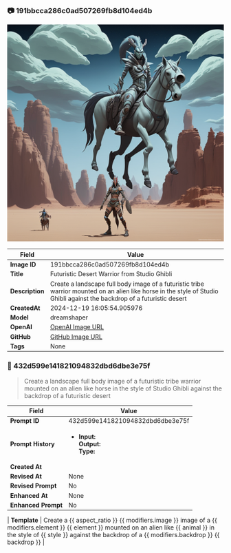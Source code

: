 

### 📷 191bbcca286c0ad507269fb8d104ed4b 


![data.id](./191bbcca286c0ad507269fb8d104ed4b.jpg)


| Field          | Value                                                                                                                     |
|----------------|---------------------------------------------------------------------------------------------------------------------------|
| **Image ID**             | 191bbcca286c0ad507269fb8d104ed4b                                                                                                             |
| **Title**           | Futuristic Desert Warrior from Studio Ghibli                                                                                                       |
| **Description**           | Create a landscape full body image of a futuristic tribe warrior mounted on an alien like horse in the style of Studio Ghibli against the backdrop of a futuristic desert                                                                                                       |
| **CreatedAt**        | 2024-12-19 16:05:54.905976                                                                                                        |
| **Model**        | dreamshaper                                                                                                        |
| **OpenAI**         | [OpenAI Image URL](http://192.168.1.85:8081/generated-images/b644124826688.png)                                                                                |
| **GitHub**         | [GitHub Image URL](https://raw.githubusercontent.com/Caneta-Silva/studio-ghibli/refs/heads/main/images/191bbcca286c0ad507269fb8d104ed4b/191bbcca286c0ad507269fb8d104ed4b.jpg)                                                                                |
| **Tags**       | None                                                                                                                   |

### 📜 432d599e141821094832dbd6dbe3e75f

> Create a landscape full body image of a futuristic tribe warrior mounted on an alien like horse in the style of Studio Ghibli against the backdrop of a futuristic desert

| Field          | Value                                                                                                                                                                      |
|----------------|----------------------------------------------------------------------------------------------------------------------------------------------------------------------------|
| **Prompt ID**  | 432d599e141821094832dbd6dbe3e75f                                                                                                                                                            |
| **Prompt History** | <ul><li>**Input:**  <br> **Output:**  <br> **Type:** </li></ul> |
| **Created At** |                                                                                                                                                    |
| **Revised At** | None                                                                                                                                                   |
| **Revised Prompt** | No                                                                                                                                                                      |
| **Enhanced At** | None                                                                                                                                                  |
| **Enhanced Prompt** | No                                                                                                                                                                    |

| **Template**   | Create a {{ aspect_ratio }} {{ modifiers.image }} image of a {{ modifiers.element }} {{ element }} mounted on an alien like {{ animal }} in the style of {{ style }} against the backdrop of a {{ modifiers.backdrop }} {{ backdrop }}                                                                                                                                           |


